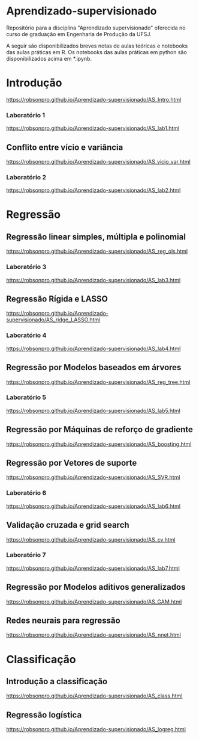 # Aprendizado-supervisionado

Repositório para a disciplina "Aprendizado supervisionado" oferecida no curso de graduação em Engenharia de Produção da UFSJ.

A seguir são disponibilizados breves notas de aulas teóricas e notebooks das aulas práticas em R. Os notebooks das aulas práticas em python são disponibilizados acima em *.ipynb.

# Introdução

https://robsonpro.github.io/Aprendizado-supervisionado/AS_Intro.html

### Laboratório 1

https://robsonpro.github.io/Aprendizado-supervisionado/AS_lab1.html

## Conflito entre vício e variância

https://robsonpro.github.io/Aprendizado-supervisionado/AS_vicio_var.html

### Laboratório 2

https://robsonpro.github.io/Aprendizado-supervisionado/AS_lab2.html

# Regressão

## Regressão linear simples, múltipla e polinomial

https://robsonpro.github.io/Aprendizado-supervisionado/AS_reg_ols.html

### Laboratório 3

https://robsonpro.github.io/Aprendizado-supervisionado/AS_lab3.html

## Regressão Rígida e LASSO

https://robsonpro.github.io/Aprendizado-supervisionado/AS_ridge_LASSO.html

### Laboratório 4

https://robsonpro.github.io/Aprendizado-supervisionado/AS_lab4.html

## Regressão por Modelos baseados em árvores

https://robsonpro.github.io/Aprendizado-supervisionado/AS_reg_tree.html

### Laboratório 5

https://robsonpro.github.io/Aprendizado-supervisionado/AS_lab5.html

## Regressão por Máquinas de reforço de gradiente

https://robsonpro.github.io/Aprendizado-supervisionado/AS_boosting.html

## Regressão por Vetores de suporte

https://robsonpro.github.io/Aprendizado-supervisionado/AS_SVR.html

### Laboratório 6

https://robsonpro.github.io/Aprendizado-supervisionado/AS_lab6.html

## Validação cruzada e grid search

https://robsonpro.github.io/Aprendizado-supervisionado/AS_cv.html

### Laboratório 7

https://robsonpro.github.io/Aprendizado-supervisionado/AS_lab7.html


## Regressão por Modelos aditivos generalizados

https://robsonpro.github.io/Aprendizado-supervisionado/AS_GAM.html

## Redes neurais para regressão

https://robsonpro.github.io/Aprendizado-supervisionado/AS_nnet.html

# Classificação

## Introdução a classificação

https://robsonpro.github.io/Aprendizado-supervisionado/AS_class.html

## Regressão logística

https://robsonpro.github.io/Aprendizado-supervisionado/AS_logreg.html

